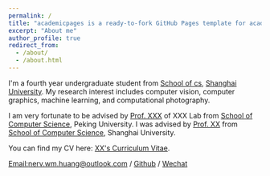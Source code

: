 ```yaml
---
permalink: /
title: "academicpages is a ready-to-fork GitHub Pages template for academic personal websites"
excerpt: "About me"
author_profile: true
redirect_from: 
  - /about/
  - /about.html
---
```


I'm a fourth year undergraduate student from [School of cs](https://cs.shu.edu.cn/), [Shanghai University](https://www.shu.edu.cn/). My research interest includes computer vision, computer graphics, machine learning, and computational photography.

I am very fortunate to be advised by [Prof. XXX](https://www.XXX.com/) of XXX Lab from [School of Computer Science](https://cs.pku.edu.cn/), Peking University. I was advised by [Prof. XX](https://XXX.shu.edu.cn/) from [School of Computer Science](https://cs.shu.edu.cn/), Shanghai University.

You can find my CV here: [XX's Curriculum Vitae](../assets/Curriculum_Vitae.pdf).

[Email:nerv.wm.huang@outlook.com](mailto:nerv.wm.huang@outlook.com) / [Github](https://github.com/Uminan) / [Wechat](../images/Wechat.png)
